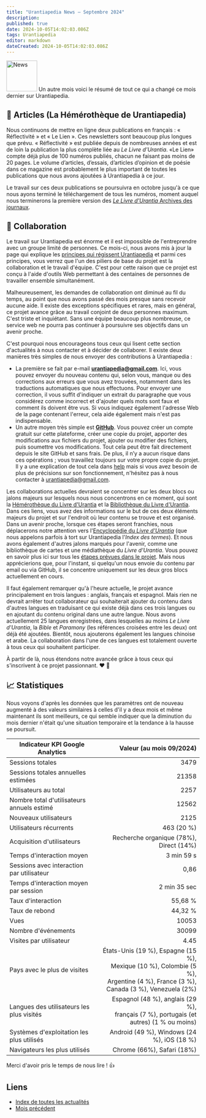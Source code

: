```yaml
---
title: "Urantiapedia News — Septembre 2024"
description: 
published: true
date: 2024-10-05T14:02:03.086Z
tags: Urantiapedia
editor: markdown
dateCreated: 2024-10-05T14:02:03.086Z
---
```


<img src="/_assets/svg/icon-news.svg" alt="News" style="width: 80px;"> Un autre mois voici le résumé de tout ce qui a changé ce mois dernier sur Urantiapedia. 

## :page_with_curl: Articles (La Hémérothèque de Urantiapedia) 

Nous continuons de mettre en ligne deux publications en français : « Réflectivité » et « Le Lien ». Ces newsletters sont beaucoup plus longues que prévu. « Réflectivité » est publiée depuis de nombreuses années et est de loin la publication la plus complète liée au _Le Livre d'Urantia_. «Le Lien» compte déjà plus de 100 numéros publiés, chacun ne faisant pas moins de 20 pages. Le volume d’articles, d’essais, d’articles d’opinion et de poésie dans ce magazine est probablement le plus important de toutes les publications que nous avons ajoutées à Urantiapedia à ce jour. 

Le travail sur ces deux publications se poursuivra en octobre jusqu'à ce que nous ayons terminé le téléchargement de tous les numéros, moment auquel nous terminerons la première version des [_Le Livre d'Urantia_ Archives des journaux](/fr/article). 

## :blue_heart: Collaboration 

Le travail sur Urantiapedia est énorme et il est impossible de l'entreprendre avec un groupe limité de personnes. Ce mois-ci, nous avons mis à jour la page qui explique les [principes qui régissent Urantiapedia](/fr/help/principles) et parmi ces principes, vous verrez que l'un des piliers de base du projet est la collaboration et le travail d'équipe. C'est pour cette raison que ce projet est conçu à l'aide d'outils Web permettant à des centaines de personnes de travailler ensemble simultanément. 

Malheureusement, les demandes de collaboration ont diminué au fil du temps, au point que nous avons passé des mois presque sans recevoir aucune aide. Il existe des exceptions spécifiques et rares, mais en général, ce projet avance grâce au travail conjoint de deux personnes maximum. C'est triste et inquiétant. Sans une équipe beaucoup plus nombreuse, ce service web ne pourra pas continuer à poursuivre ses objectifs dans un avenir proche. 

C'est pourquoi nous encourageons tous ceux qui lisent cette section d'actualités à nous contacter et à décider de collaborer. Il existe deux manières très simples de nous envoyer des contributions à Urantiapedia :
- La première se fait par e-mail **urantiapedia@gmail.com**. Ici, vous pouvez envoyer du nouveau contenu qui, selon vous, manque ou des corrections aux erreurs que vous avez trouvées, notamment dans les traductions automatiques que nous effectuons. Pour envoyer une correction, il vous suffit d'indiquer un extrait du paragraphe que vous considérez comme incorrect et d'ajouter quels mots sont faux et comment ils doivent être vus. Si vous indiquez également l'adresse Web de la page contenant l'erreur, cela aide également mais n'est pas indispensable.
- Un autre moyen très simple est **[GitHub](https://github.com/JanHerca/urantiapedia)**. Vous pouvez créer un compte gratuit sur cette plateforme, créer une copie du projet, apporter des modifications aux fichiers du projet, ajouter ou modifier des fichiers, puis soumettre vos modifications. Tout cela peut être fait directement depuis le site GitHub et sans frais. De plus, il n’y a aucun risque dans ces opérations ; vous travaillez toujours sur votre propre copie du projet. Il y a une explication de tout cela dans [help](/fr/help/github_assistant) mais si vous avez besoin de plus de précisions sur son fonctionnement, n'hésitez pas à nous contacter à urantiapedia@gmail.com.

Les collaborations actuelles devraient se concentrer sur les deux blocs ou jalons majeurs sur lesquels nous nous concentrons en ce moment, qui sont la [Hémérothèque du Livre d'Urantia](/fr/article) et la [Bibliothèque du Livre d'Urantia](/fr/book). Dans ces liens, vous avez des informations sur le but de ces deux éléments majeurs du projet et sur l'endroit où leur contenu se trouve et est organisé. Dans un avenir proche, lorsque ces étapes seront franchies, nous déplacerons notre attention vers l'[Encyclopédie du _Livre d'Urantia_](/fr/topic) (que nous appelons parfois à tort sur Urantiapedia l'_Index des termes_). Et nous avons également d'autres jalons marqués pour l'avenir, comme une bibliothèque de cartes et une médiathèque du _Livre d'Urantia_. Vous pouvez en savoir plus ici sur tous les [étapes prévues dans le projet](/fr/help/phases). Mais nous apprécierions que, pour l'instant, si quelqu'un nous envoie du contenu par email ou via GitHub, il se concentre uniquement sur les deux gros blocs actuellement en cours.

Il faut également remarquer qu'à l'heure actuelle, le projet avance principalement en trois langues : anglais, français et espagnol. Mais rien ne devrait arrêter tout collaborateur qui souhaiterait ajouter du contenu dans d'autres langues en traduisant ce qui existe déjà dans ces trois langues ou en ajoutant du contenu original dans une autre langue. Nous avons actuellement 25 langues enregistrées, dans lesquelles au moins _Le Livre d'Urantia_, la _Bible_ et _Paramony_ (les références croisées entre les deux) ont déjà été ajoutées. Bientôt, nous ajouterons également les langues chinoise et arabe. La collaboration dans l'une de ces langues est totalement ouverte à tous ceux qui souhaitent participer. 

À partir de là, nous étendons notre avancée grâce à tous ceux qui s'inscrivent à ce projet passionnant. :heart: :heartbeat:

## :chart_with_upwards_trend: Statistiques 

Nous voyons d'après les données que les paramètres ont de nouveau augmenté à des valeurs similaires à celles d'il y a deux mois et même maintenant ils sont meilleurs, ce qui semble indiquer que la diminution du mois dernier n'était qu'une situation temporaire et la tendance à la hausse se poursuit. 

Indicateur KPI Google Analytics | Valeur (au mois 09/2024) 
--- | ---: 
Sessions totales | 3479 
Sessions totales annuelles estimées | 21358
Utilisateurs au total | 2257 
Nombre total d'utilisateurs annuels estimé | 12562 
Nouveaux utilisateurs | 2125 
Utilisateurs récurrents | 463 (20 %) 
Acquisition d'utilisateurs | Recherche organique (78%), Direct (14%) 
Temps d'interaction moyen | 3 min 59 s 
Sessions avec interaction par utilisateur | 0,86 
Temps d'interaction moyen par session | 2 min 35 sec 
Taux d'interaction | 55,68 % 
Taux de rebond | 44,32 % 
Vues | 10053 
Nombre d'événements | 30099 
Visites par utilisateur | 4.45 
Pays avec le plus de visites | États-Unis (19 %), Espagne (15 %), <br>Mexique (10 %), Colombie (5 %), <br>Argentine (4 %), France (3 %), <br>Canada (3 %), Venezuela (2%) 
Langues des utilisateurs les plus visités | Espagnol (48 %), anglais (29 %), <br>français (7 %), portugais (et autres) (1 % ou moins) 
Systèmes d'exploitation les plus utilisés | Android (49 %), Windows (24 %), iOS (18 %) 
Navigateurs les plus utilisés | Chrome (66%), Safari (18%) 

Merci d'avoir pris le temps de nous lire ! :+1:

## Liens

- [Index de toutes les actualités](/fr/news)
- [Mois précédent](/fr/news/2024/08)